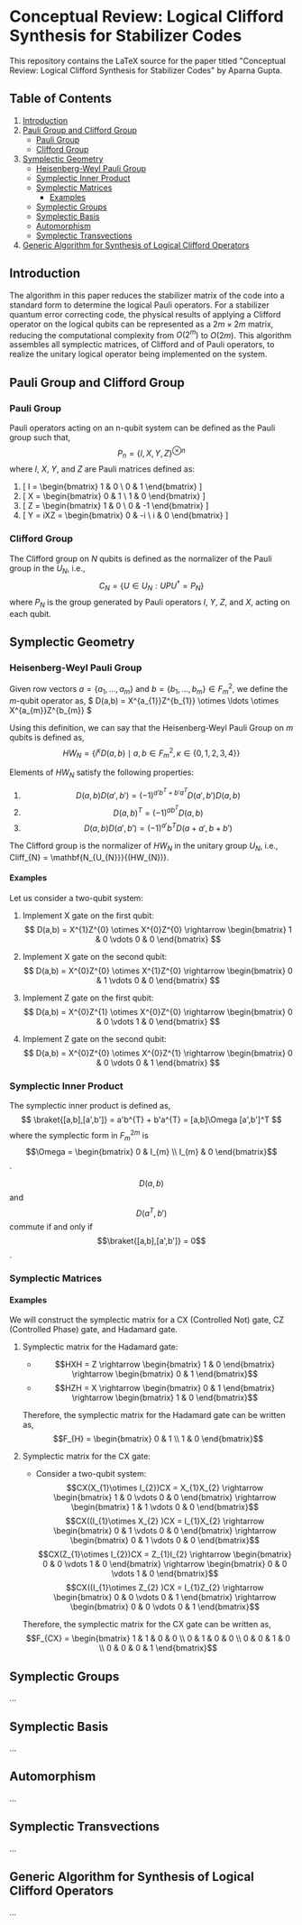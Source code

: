 # Conceptual Review: Logical Clifford Synthesis for Stabilizer Codes

This repository contains the LaTeX source for the paper titled "Conceptual Review: Logical Clifford Synthesis for Stabilizer Codes" by Aparna Gupta.

## Table of Contents

1. [Introduction](#introduction)
2. [Pauli Group and Clifford Group](#pauli-group-and-clifford-group)
   - [Pauli Group](#pauli-group)
   - [Clifford Group](#clifford-group)
3. [Symplectic Geometry](#symplectic-geometry)
   - [Heisenberg-Weyl Pauli Group](#heisenberg-weyl-pauli-group)
   - [Symplectic Inner Product](#symplectic-inner-product)
   - [Symplectic Matrices](#symplectic-matrices)
     - [Examples](#examples)
   - [Symplectic Groups](#symplectic-groups)
   - [Symplectic Basis](#symplectic-basis)
   - [Automorphism](#automorphism)
   - [Symplectic Transvections](#symplectic-transvections)
4. [Generic Algorithm for Synthesis of Logical Clifford Operators](#generic-algorithm-for-synthesis-of-logical-clifford-operators)

## Introduction

The algorithm in this paper reduces the stabilizer matrix of the code into a standard form to determine the logical Pauli operators. For a stabilizer quantum error correcting code, the physical results of applying a Clifford operator on the logical qubits can be represented as a $2m \times 2m$ matrix, reducing the computational complexity from $O(2^m)$ to $O(2m)$. This algorithm assembles all symplectic matrices, of Clifford and of Pauli operators, to realize the unitary logical operator being implemented on the system.

## Pauli Group and Clifford Group

### Pauli Group

Pauli operators acting on an n-qubit system can be defined as the Pauli group such that,
$$ P_{n} = \{I,X,Y,Z\}^{\otimes n} $$
where $I$, $X$, $Y$, and $Z$ are Pauli matrices defined as:
1. \[ I = \begin{bmatrix} 1 & 0 \\ 0 & 1 \end{bmatrix} \]
2. \[ X = \begin{bmatrix} 0 & 1 \\ 1 & 0 \end{bmatrix} \]
3. \[ Z = \begin{bmatrix} 1 & 0 \\ 0 & -1 \end{bmatrix} \]
4. \[ Y = iXZ = \begin{bmatrix} 0 & -i \\ i & 0 \end{bmatrix} \]

### Clifford Group

The Clifford group on $N$ qubits is defined as the normalizer of the Pauli group in the $U_{N}$, i.e.,
$$ C_{N} = \{ U \in U_{N} : UPU^\dag = P_{N} \} $$
where $P_{N}$ is the group generated by Pauli operators $I$, $Y$, $Z$, and $X$, acting on each qubit.

## Symplectic Geometry

### Heisenberg-Weyl Pauli Group

Given row vectors $a = \{a_{1}, \ldots, a_{m}\}$ and $b = \{b_{1}, \ldots, b_{m}\} \in F^{2}_{m}$, we define the $m$-qubit operator as,
$ D(a,b) = X^{a_{1}}Z^{b_{1}} \otimes \ldots \otimes X^{a_{m}}Z^{b_{m}} $

Using this definition, we can say that the Heisenberg-Weyl Pauli Group on $m$ qubits is defined as,
$$ HW_{N} = \{i^\kappa D(a,b) \mid a,b \in F^{2}_{m}, \kappa \in \{0,1,2,3,4\}\} $$

Elements of $HW_{N}$ satisfy the following properties:
1. $$ D(a,b)D(a',b') = (-1)^{a'b^{T} + b'a^{T}} D(a',b')D(a,b) $$
2. $$ D(a,b)^T = (-1)^{ab^{T}}D(a,b) $$
3. $$ D(a,b)D(a',b') = (-1)^{a'}b^{T}D(a+a',b+b') $$

The Clifford group is the normalizer of $HW_{N}$ in the unitary group $U_{N}$, i.e., Cliff_{N} = \mathbf{N_{U_{N}}}{(HW_{N})}.

#### Examples

Let us consider a two-qubit system:
1. Implement X gate on the first qubit:
   $$ D(a,b) = X^{1}Z^{0} \otimes X^{0}Z^{0} \rightarrow \begin{bmatrix}
   1 & 0 \vdots 0 & 0
   \end{bmatrix} $$

2. Implement X gate on the second qubit:
   $$ D(a,b) = X^{0}Z^{0} \otimes X^{1}Z^{0} \rightarrow \begin{bmatrix}
   0 & 1 \vdots 0 & 0
   \end{bmatrix} $$

3. Implement Z gate on the first qubit:
   $$ D(a,b) = X^{0}Z^{1} \otimes X^{0}Z^{0} \rightarrow \begin{bmatrix}
   0 & 0 \vdots 1 & 0
   \end{bmatrix} $$

4. Implement Z gate on the second qubit:
   $$ D(a,b) = X^{0}Z^{0} \otimes X^{0}Z^{1} \rightarrow \begin{bmatrix}
   0 & 0 \vdots 0 & 1
   \end{bmatrix} $$

### Symplectic Inner Product

The symplectic inner product is defined as,
$$ \braket{[a,b],[a',b']} = a'b^{T} + b'a^{T} = [a,b]\Omega [a',b']^T $$
where the symplectic form in $F^{2m}_{m}$ is $$\Omega = \begin{bmatrix} 0 & I_{m} \\ I_{m} & 0 \end{bmatrix}$$.

$$D(a,b)$$ and $$D(a^T,b')$$ commute if and only if $$\braket{[a,b],[a',b']} = 0$$.

### Symplectic Matrices

#### Examples

We will construct the symplectic matrix for a CX (Controlled Not) gate, CZ (Controlled Phase) gate, and Hadamard gate.

1. Symplectic matrix for the Hadamard gate:
   - $$HXH = Z \rightarrow \begin{bmatrix} 1 & 0 \end{bmatrix} \rightarrow \begin{bmatrix} 0 & 1 \end{bmatrix}$$
   - $$HZH = X \rightarrow \begin{bmatrix} 0 & 1 \end{bmatrix} \rightarrow \begin{bmatrix} 1 & 0 \end{bmatrix}$$

   Therefore, the symplectic matrix for the Hadamard gate can be written as,
   $$F_{H} = \begin{bmatrix} 0 & 1 \\ 1 & 0 \end{bmatrix}$$

2. Symplectic matrix for the CX gate:
   - Consider a two-qubit system:
     $$CX(X_{1}\otimes I_{2})CX = X_{1}X_{2} \rightarrow \begin{bmatrix} 1 & 0 \vdots 0 & 0 \end{bmatrix} \rightarrow \begin{bmatrix} 1 & 1 \vdots 0 & 0 \end{bmatrix}$$
     $$CX((I_{1}\otimes X_{2} )CX = I_{1}X_{2} \rightarrow \begin{bmatrix} 0 & 1 \vdots 0 & 0 \end{bmatrix} \rightarrow \begin{bmatrix} 0 & 1 \vdots 0 & 0 \end{bmatrix}$$
     $$CX(Z_{1}\otimes I_{2})CX = Z_{1}I_{2} \rightarrow \begin{bmatrix} 0 & 0 \vdots 1 & 0 \end{bmatrix} \rightarrow \begin{bmatrix} 0 & 0 \vdots 1 & 0 \end{bmatrix}$$
     $$CX((I_{1}\otimes Z_{2} )CX = I_{1}Z_{2} \rightarrow \begin{bmatrix} 0 & 0 \vdots 0 & 1 \end{bmatrix} \rightarrow \begin{bmatrix} 0 & 0 \vdots 0 & 1 \end{bmatrix}$$

   Therefore, the symplectic matrix for the CX gate can be written as,
   $$F_{CX} = \begin{bmatrix} 1 & 1 & 0 & 0 \\ 0 & 1 & 0 & 0 \\ 0 & 0 & 1 & 0 \\ 0 & 0 & 0 & 1 \end{bmatrix}$$

## Symplectic Groups

...

## Symplectic Basis

...

## Automorphism

...

## Symplectic Transvections

...

## Generic Algorithm for Synthesis of Logical Clifford Operators

...

